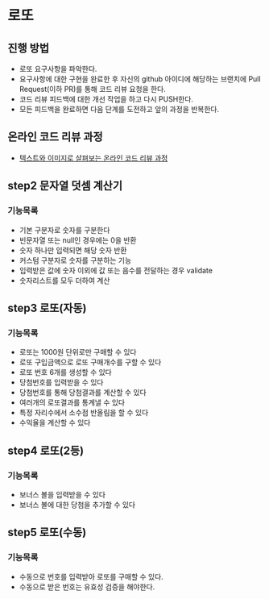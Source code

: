 # 로또
## 진행 방법
* 로또 요구사항을 파악한다.
* 요구사항에 대한 구현을 완료한 후 자신의 github 아이디에 해당하는 브랜치에 Pull Request(이하 PR)를 통해 코드 리뷰 요청을 한다.
* 코드 리뷰 피드백에 대한 개선 작업을 하고 다시 PUSH한다.
* 모든 피드백을 완료하면 다음 단계를 도전하고 앞의 과정을 반복한다.

## 온라인 코드 리뷰 과정
* [텍스트와 이미지로 살펴보는 온라인 코드 리뷰 과정](https://github.com/next-step/nextstep-docs/tree/master/codereview)

## step2 문자열 덧셈 계산기

### 기능목록
* 기본 구분자로 숫자를 구분한다
* 빈문자열 또는 null인 경우에는 0을 반환
* 숫자 하나만 입력되면 해당 숫자 반환
* 커스텀 구분자로 숫자를 구분하는 기능
* 입력받은 값에 숫자 이외에 값 또는 음수를 전달하는 경우 validate
* 숫자리스트를 모두 더하여 계산

## step3 로또(자동)

### 기능목록
* 로또는 1000원 단위로만 구매할 수 있다
* 로또 구입금액으로 로또 구매개수를 구할 수 있다
* 로또 번호 6개를 생성할 수 있다
* 당첨번호를 입력받을 수 있다
* 당첨번호를 통해 당첨결과를 계산할 수 있다
* 여러개의 로또결과를 통계낼 수 있다
* 특정 자리수에서 소수점 반올림을 할 수 있다
* 수익율을 계산할 수 있다

## step4 로또(2등)

### 기능목록
* 보너스 볼을 입력받을 수 있다
* 보너스 볼에 대한 당첨을 추가할 수 있다

## step5 로또(수동)

### 기능목록
* 수동으로 번호를 입력받아 로또를 구매할 수 있다.
* 수동으로 받은 번호는 유효성 검증을 해야한다.
